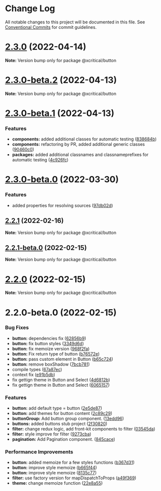 # Change Log

All notable changes to this project will be documented in this file.
See [Conventional Commits](https://conventionalcommits.org) for commit guidelines.

# [2.3.0](https://github.com/xcritical-software/xc-front-kit/compare/@xcritical/button@2.3.0-beta.2...@xcritical/button@2.3.0) (2022-04-14)

**Note:** Version bump only for package @xcritical/button





# [2.3.0-beta.2](https://github.com/xcritical-software/xc-front-kit/compare/@xcritical/button@2.3.0-beta.1...@xcritical/button@2.3.0-beta.2) (2022-04-13)

**Note:** Version bump only for package @xcritical/button





# [2.3.0-beta.1](https://github.com/xcritical-software/xc-front-kit/compare/@xcritical/button@2.3.0-beta.0...@xcritical/button@2.3.0-beta.1) (2022-04-13)


### Features

* **components:** added additional classes for automatic testing ([838684b](https://github.com/xcritical-software/xc-front-kit/commit/838684b1e96cd2a9a40620e7a67cb49b78c594b1))
* **components:** refactoring by PR, added additional generic classes ([90460c0](https://github.com/xcritical-software/xc-front-kit/commit/90460c0a573d606cd0956e526c81b068842c0685))
* **packages:** added additional classnames and classnameprefixes for automatic testing ([4c926fc](https://github.com/xcritical-software/xc-front-kit/commit/4c926fc7439650c7f0a71bcda6c06a4810e41276))





# [2.3.0-beta.0](https://github.com/xcritical-software/xc-front-kit/compare/@xcritical/button@2.2.1...@xcritical/button@2.3.0-beta.0) (2022-03-30)


### Features

* added properties for resolving sources ([97db02d](https://github.com/xcritical-software/xc-front-kit/commit/97db02d3db87f45c151befbdb3d6e43f44d66997))





## [2.2.1](https://github.com/xcritical-software/xc-front-kit/compare/@xcritical/button@2.2.1-beta.0...@xcritical/button@2.2.1) (2022-02-16)

**Note:** Version bump only for package @xcritical/button





## [2.2.1-beta.0](https://github.com/xcritical-software/xc-front-kit/compare/@xcritical/button@2.2.0...@xcritical/button@2.2.1-beta.0) (2022-02-15)

**Note:** Version bump only for package @xcritical/button





# [2.2.0](https://github.com/xcritical-software/xc-front-kit/compare/@xcritical/button@2.2.0-beta.0...@xcritical/button@2.2.0) (2022-02-15)

**Note:** Version bump only for package @xcritical/button





# 2.2.0-beta.0 (2022-02-15)


### Bug Fixes

* **button:** dependencies fix ([62856b9](https://github.com/xcritical-software/xc-front-kit/commit/62856b9f0ab6b9822622f222d12f34e3003f9174))
* **button:** fix button styles ([3349d6d](https://github.com/xcritical-software/xc-front-kit/commit/3349d6d3301e8d8ef391f74ee2929f0b27bc1e6c))
* **button:** fix memoize version ([968f2fa](https://github.com/xcritical-software/xc-front-kit/commit/968f2fa368c9cd21aadb52dd764a085bfaea1a59))
* **button:** Fix return type of button ([b76572e](https://github.com/xcritical-software/xc-front-kit/commit/b76572e934ef3440d25bf571b47965cdd62392db))
* **button:** pass custom element in Button ([b65c724](https://github.com/xcritical-software/xc-front-kit/commit/b65c7245d5b1881eefd635f77308ffba865bc397))
* **button:** remove boxShadow ([7bcb781](https://github.com/xcritical-software/xc-front-kit/commit/7bcb78151d7dbe5a20a468975ac7900779bb2fdb))
* compile types ([67a87ec](https://github.com/xcritical-software/xc-front-kit/commit/67a87ecdec159e9f613a0836ee4189c508ef7f7e))
* context fix ([e91b5db](https://github.com/xcritical-software/xc-front-kit/commit/e91b5db518430d99fe96f8486aa30c8de7bd79a9))
* fix gettign theme in Button and Select ([4d6812b](https://github.com/xcritical-software/xc-front-kit/commit/4d6812bbb5df6cc178f66da4afcd373309938b39))
* fix gettign theme in Button and Select ([6065157](https://github.com/xcritical-software/xc-front-kit/commit/606515752b663f06318d94f3a5976a95e0341637))


### Features

* **button:** add default type = button ([2e5de87](https://github.com/xcritical-software/xc-front-kit/commit/2e5de875d01b8e5b5484ac87848d6da06304f2d8))
* **button:** add themes for button content ([2c89c29](https://github.com/xcritical-software/xc-front-kit/commit/2c89c29f2d08b02e8aef19f8bcecd047a3bce657))
* **buttonGroup:** Add button group component. ([13edd96](https://github.com/xcritical-software/xc-front-kit/commit/13edd96a69ad5e1188fe1275b30ede99a3526dc0))
* **buttons:** added buttons stub project ([2f30820](https://github.com/xcritical-software/xc-front-kit/commit/2f30820af4db11c83114735698a090ef5f6467fc))
* **filter:** change redux logic, add front-kit components to filter ([03545da](https://github.com/xcritical-software/xc-front-kit/commit/03545da65e7d881bf80c3b1c87f7bd671e88330f))
* **filter:** style improve for filter ([9273cba](https://github.com/xcritical-software/xc-front-kit/commit/9273cba9315f1ea7a90d6c7ed8ae672222460edb))
* **pagination:** Add Pagination component. ([845cace](https://github.com/xcritical-software/xc-front-kit/commit/845cace6be9ac5a3b567493a6ac465647b27710c))


### Performance Improvements

* **button:** added memoize for a few styles functions ([b367d31](https://github.com/xcritical-software/xc-front-kit/commit/b367d318d584b0b4c0fa942e941795247950fa35))
* **button:** improve style memoize ([b665f44](https://github.com/xcritical-software/xc-front-kit/commit/b665f447082a1a8f4ff2b8ba1f197028e96e51ce))
* **button:** improve style memoize ([8135c77](https://github.com/xcritical-software/xc-front-kit/commit/8135c77a7399dee6fde7e0142177f6f03d1b9319))
* **filter:** use factory version for mapDispatchToProps ([a49f369](https://github.com/xcritical-software/xc-front-kit/commit/a49f3694046b61cdf8180cf79da599b4803c2228))
* **theme:** change memoize function ([22e8a55](https://github.com/xcritical-software/xc-front-kit/commit/22e8a55d481d04cd9510ab3b5bea3e10f36afcea))
